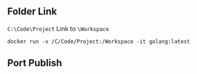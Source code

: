 ## Folder Link
`C:\Code\Project` Link to `\Workspace`
```
docker run -v /C/Code/Project:/Workspace -it golang:latest
```

## Port Publish
